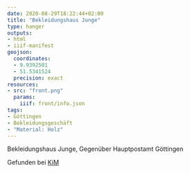 ```yaml
---
date: 2020-08-29T18:22:44+02:00
title: "Bekleidungshaus Junge"
type: hanger
outputs:
- html
- iiif-manifest
geojson:
  coordinates:
  - 9.9392501
  - 51.5341524
  precision: exact
resources:
- src: "front.png"
  params:
    iiif: front/info.json
tags:
- Göttingen
- Bekleidungsgeschäft
- "Material: Holz"
---
```

Bekleidungshaus Junge, Gegenüber Hauptpostamt Göttingen

<div class="source">Gefunden bei <a href="https://www.neue-arbeit-brockensammlung.de/geschaefte/zweigstelle-kim/">KiM</a></div>
